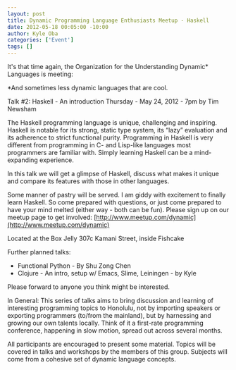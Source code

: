 ```yaml
--- 
layout: post
title: Dynamic Programming Language Enthusiasts Meetup - Haskell
date: 2012-05-18 00:05:00 -10:00
author: Kyle Oba
categories: ['Event']
tags: []
---
```

It's that time again, the Organization for the Understanding Dynamic* Languages is meeting:

*And sometimes less dynamic languages that are cool.

Talk #2: Haskell - An introduction
Thursday - May 24, 2012 - 7pm by Tim Newsham

The Haskell programming language is unique, challenging and inspiring. Haskell is notable for its strong, static type system, its “lazy” evaluation and its adherence to strict functional purity. Programming in Haskell is very different from programming in C- and Lisp-like languages most programmers are familiar with. Simply learning Haskell can be a mind-expanding experience.

In this talk we will get a glimpse of Haskell, discuss what makes it unique and compare its features with those in other languages.

Some manner of pastry will be served.  I am giddy with excitement to finally learn Haskell.  So come prepared with questions, or just come prepared to have your mind melted (either way - both can be fun). Please sign up on our meetup page to get involved: [http://www.meetup.com/dynamic](http://www.meetup.com/dynamic)

Located at the Box Jelly 307c Kamani Street, inside Fishcake

Further planned talks:

* Functional Python - By Shu Zong Chen
* Clojure - An intro, setup w/ Emacs, Slime, Leiningen - by Kyle

Please forward to anyone you think might be interested.

In General:
This series of talks aims to bring discussion and learning of interesting programming topics to Honolulu, not by importing speakers or exporting programmers (to/from the mainland), but by harnessing and growing our own talents locally. Think of it a first-rate programming conference, happening in slow motion, spread out across several months.

All participants are encouraged to present some material. Topics will be covered in talks and workshops by the members of this group. Subjects will come from a cohesive set of dynamic language concepts.
